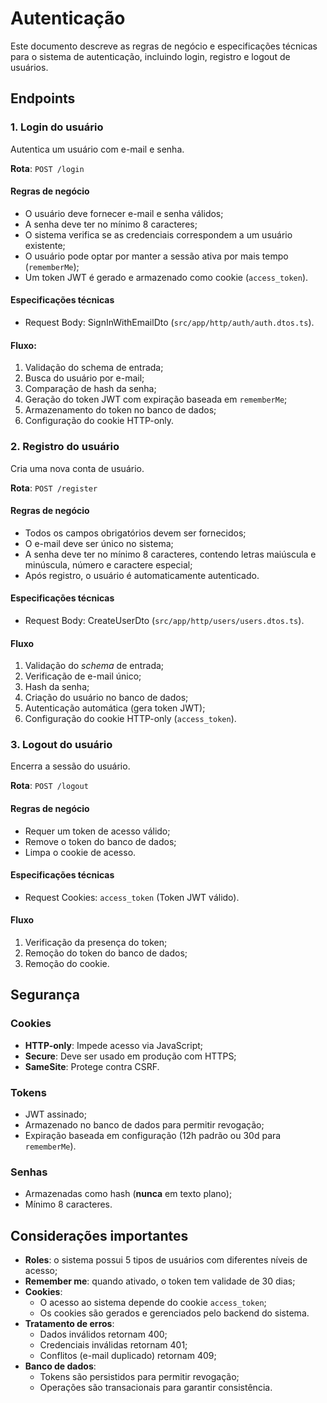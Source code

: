 # Autenticação

Este documento descreve as regras de negócio e especificações técnicas para o sistema de autenticação, incluindo login, registro e logout de usuários.

## Endpoints

### 1. Login do usuário

Autentica um usuário com e-mail e senha.

**Rota**: `POST /login`

#### Regras de negócio

- O usuário deve fornecer e-mail e senha válidos;
- A senha deve ter no mínimo 8 caracteres;
- O sistema verifica se as credenciais correspondem a um usuário existente;
- O usuário pode optar por manter a sessão ativa por mais tempo (`rememberMe`);
- Um token JWT é gerado e armazenado como cookie (`access_token`).

#### Especificações técnicas

- Request Body: SignInWithEmailDto (`src/app/http/auth/auth.dtos.ts`).

#### Fluxo:

1. Validação do schema de entrada;
2. Busca do usuário por e-mail;
3. Comparação de hash da senha;
4. Geração do token JWT com expiração baseada em `rememberMe`;
5. Armazenamento do token no banco de dados;
6. Configuração do cookie HTTP-only.

### 2. Registro do usuário

Cria uma nova conta de usuário.

**Rota**: `POST /register`

#### Regras de negócio

- Todos os campos obrigatórios devem ser fornecidos;
- O e-mail deve ser único no sistema;
- A senha deve ter no mínimo 8 caracteres, contendo letras maiúscula e minúscula, número e caractere especial;
- Após registro, o usuário é automaticamente autenticado.

#### Especificações técnicas

- Request Body: CreateUserDto (`src/app/http/users/users.dtos.ts`).

#### Fluxo

1. Validação do _schema_ de entrada;
2. Verificação de e-mail único;
3. Hash da senha;
4. Criação do usuário no banco de dados;
5. Autenticação automática (gera token JWT);
6. Configuração do cookie HTTP-only (`access_token`).

### 3. Logout do usuário

 Encerra a sessão do usuário.

**Rota**: `POST /logout`

#### Regras de negócio

- Requer um token de acesso válido;
- Remove o token do banco de dados;
- Limpa o cookie de acesso.

#### Especificações técnicas

- Request Cookies: `access_token` (Token JWT válido).

#### Fluxo

1. Verificação da presença do token;
2. Remoção do token do banco de dados;
3. Remoção do cookie.

## Segurança

### Cookies

- **HTTP-only**: Impede acesso via JavaScript;
- **Secure**: Deve ser usado em produção com HTTPS;
- **SameSite**: Protege contra CSRF.

### Tokens

- JWT assinado;
- Armazenado no banco de dados para permitir revogação;
- Expiração baseada em configuração (12h padrão ou 30d para `rememberMe`).

### Senhas

- Armazenadas como hash (**nunca** em texto plano);
- Mínimo 8 caracteres.

## Considerações importantes

- **Roles**: o sistema possui 5 tipos de usuários com diferentes níveis de acesso;
- **Remember me**: quando ativado, o token tem validade de 30 dias;
- **Cookies**:
  - O acesso ao sistema depende do cookie `access_token`;
  - Os cookies são gerados e gerenciados pelo backend do sistema.
- **Tratamento de erros**:
  - Dados inválidos retornam 400;
  - Credenciais inválidas retornam 401;
  - Conflitos (e-mail duplicado) retornam 409;
- **Banco de dados**:
  - Tokens são persistidos para permitir revogação;
  - Operações são transacionais para garantir consistência.